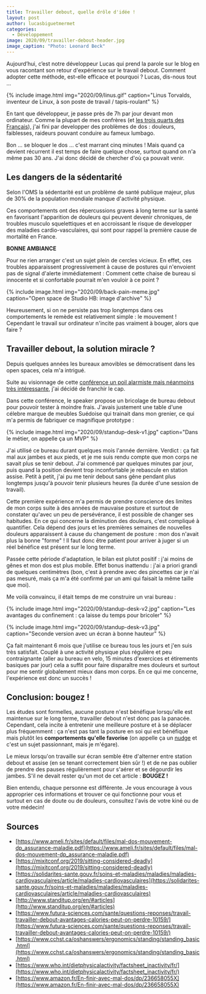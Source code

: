 ```yaml
---
title: Travailler debout, quelle drôle d'idée !
layout: post
author: lucasbiguetmermet
categories:
  - Développement
image: 2020/09/travailler-debout-header.jpg
image_caption: "Photo: Leonard Beck"
---
```


Aujourd’hui, c’est notre développeur Lucas qui prend la parole sur le blog en vous racontant son retour d'expérience sur le travail debout. Comment adopter cette méthode, est-elle efficace et pourquoi ? Lucas, dis-nous tout ...

{% include image.html img="2020/09/linus.gif" caption="Linus Torvalds, inventeur de Linux, à son poste de travail / tapis-roulant" %}

En tant que développeur, je passe près de 7h par jour devant mon ordinateur. Comme la plupart de mes confrères (et [les trois quarts des Français](https://www.ouest-france.fr/sante/mal-de-dos-90-des-francais-assurent-en-souffrir-4872061)), j'ai fini par developper des problèmes de dos : douleurs, faiblesses, raideurs pouvant conduire au fameux lumbago.

Bon ... se bloquer le dos ... c'est marrant cinq minutes ! Mais quand ça devient récurrent il est temps de faire quelque chose, surtout quand on n'a même pas 30 ans. J'ai donc décidé de chercher d'où ça pouvait venir.

## Les dangers de la sédentarité

Selon l'OMS la sédentarité est un problème de santé publique majeur, plus de 30% de la population mondiale manque d'activité physique.

Ces comportements ont des répercussions graves à long terme sur la santé en favorisant l'apparition de douleurs qui peuvent devenir chroniques, de troubles musculo squelettiques et en accroissant le risque de developper des maladies cardio-vasculaires, qui sont pour rappel la première cause de mortalité en France.

**BONNE AMBIANCE**

Pour ne rien arranger c'est un sujet plein de cercles vicieux. En effet, ces troubles apparaissent progressivement à cause de postures qui n'envoient pas de signal d'alerte immédiatement : Comment cette chaise de bureau si innocente et si confortable pourrait m'en vouloir à ce point ?

{% include image.html img="2020/09/back-pain-meme.jpg" caption="Open space de Studio HB: image d'archive" %}

Heureusement, si on ne persiste pas trop longtemps dans ces comportements le remède est relativement simple : le mouvement ! Cependant le travail sur ordinateur n'incite pas vraiment à bouger, alors que faire ?

## Travailler debout, la solution miracle ?

Depuis quelques années les bureaux amovibles se démocratisent dans les open spaces, cela m'a intrigué.

Suite au visionnage de cette [conférence un poil alarmiste mais néanmoins très intéressante](https://mixitconf.org/2019/sitting-considered-deadly), j'ai décidé de franchir le cap.

Dans cette conférence, le speaker propose un bricolage de bureau debout pour pouvoir tester à moindre frais. J'avais justement une table d'une célebre marque de meubles Suédoise qui trainait dans mon grenier, ce qui m'a permis de fabriquer ce magnifique prototype :

{% include image.html img="2020/09/standup-desk-v1.jpg" caption="Dans le métier, on appelle ça un MVP" %}

J'ai utilisé ce bureau durant quelques mois l'année dernière. Verdict : ça fait mal aux jambes et aux pieds, et je me suis rendu compte que mon corps ne savait plus se tenir debout. J'ai commencé par quelques minutes par jour, puis quand la position devient trop inconfortable je rebascule en station assise. Petit à petit, j'ai pu me tenir debout sans gêne pendant plus longtemps jusqu'à pouvoir tenir plusieurs heures (la durée d'une session de travail).

Cette première expérience m'a permis de prendre conscience des limites de mon corps suite à des années de mauvaise posture et surtout de constater qu'avec un peu de persévérance, il est possible de changer ses habitudes. En ce qui concerne la diminution des douleurs, c'est compliqué à quantifier. Cela dépend des jours et les premières semaines de nouvelles douleurs apparaissent à cause du changement de posture : mon dos n'avait plus la bonne "forme" ! Il faut donc être patient pour arriver à juger si un réel bénéfice est présent sur le long terme.

Passée cette période d'adaptation, le bilan est plutot positif : j'ai moins de gênes et mon dos est plus mobile. Effet bonus inattendu : j'ai a priori grandi de quelques centimètres (bon, c'est à prendre avec des pincettes car je n'ai pas mesuré, mais ça m'a été confirmé par un ami qui faisait la même taille que moi).

Me voilà convaincu, il était temps de me construire un vrai bureau :

{% include image.html img="2020/09/standup-desk-v2.jpg" caption="Les avantages du confinement : ça laisse du temps pour bricoler" %}

{% include image.html img="2020/09/standup-desk-v3.jpg" caption="Seconde version avec un écran à bonne hauteur" %}

Ça fait maintenant 6 mois que j'utilise ce bureau tous les jours et j'en suis très satisfait. Couplé à une activité physique plus régulière et peu contraignante (aller au bureau en velo, 15 minutes d'exercices et étirements basiques par jour) cela a suffit pour faire disparaître mes douleurs et surtout pour me sentir globalement mieux dans mon corps. En ce qui me concerne, l'expérience est donc un succès !

## Conclusion: bougez !

Les études sont formelles, aucune posture n'est bénéfique lorsqu'elle est maintenue sur le long terme, travailler debout n'est donc pas la panacée. Cependant, cela incite à entretenir une meilleure posture et à se déplacer plus fréquemment : ça n'est pas tant la posture en soi qui est bénéfique mais plutôt les **comportements qu'elle favorise** (on appelle ça un [nudge](https://youtu.be/E8Kaq1KLkr0) et c'est un sujet passionnant, mais je m'égare).

Le mieux lorsqu'on travaille sur écran semble être d'alterner entre station debout et assise (en se tenant correctement bien sûr !) et de ne pas oublier de prendre des pauses régulièrement pour s'aérer et se dégourdir les jambes. S'il ne devait rester qu'un mot de cet article : **BOUGEZ !**

Bien entendu, chaque personne est différente. Je vous encourage à vous approprier ces informations et trouver ce qui fonctionne pour vous et surtout en cas de doute ou de douleurs, consultez l'avis de votre kiné ou de votre médecin!

## Sources

- [https://www.ameli.fr/sites/default/files/mal-dos-mouvement-dp_assurance-maladie.pdf](https://www.ameli.fr/sites/default/files/mal-dos-mouvement-dp_assurance-maladie.pdf)
- [https://mixitconf.org/2019/sitting-considered-deadly](https://mixitconf.org/2019/sitting-considered-deadly)
- [https://solidarites-sante.gouv.fr/soins-et-maladies/maladies/maladies-cardiovasculaires/article/maladies-cardiovasculaires](https://solidarites-sante.gouv.fr/soins-et-maladies/maladies/maladies-cardiovasculaires/article/maladies-cardiovasculaires)
- [http://www.standitup.org/en/#articles](http://www.standitup.org/en/#articles)
- [https://www.futura-sciences.com/sante/questions-reponses/travail-travailler-debout-avantages-calories-peut-on-perdre-10159/](https://www.futura-sciences.com/sante/questions-reponses/travail-travailler-debout-avantages-calories-peut-on-perdre-10159/)
- [https://www.cchst.ca/oshanswers/ergonomics/standing/standing_basic.html](https://www.cchst.ca/oshanswers/ergonomics/standing/standing_basic.html)
- [https://www.who.int/dietphysicalactivity/factsheet_inactivity/fr/](https://www.who.int/dietphysicalactivity/factsheet_inactivity/fr/)
- [https://www.amazon.fr/En-finir-avec-mal-dos/dp/236658055X](https://www.amazon.fr/En-finir-avec-mal-dos/dp/236658055X)